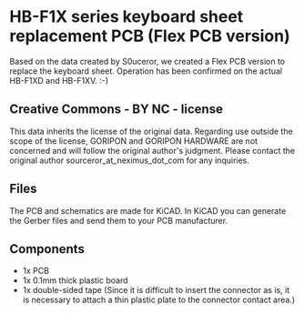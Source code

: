 # HB-F1X series keyboard sheet replacement PCB (Flex PCB version)
Based on the data created by S0uceror, we created a Flex PCB version to replace the keyboard sheet.
Operation has been confirmed on the actual HB-F1XD and HB-F1XV. :-)

## Creative Commons - BY NC - license
This data inherits the license of the original data.
Regarding use outside the scope of the license, GORIPON and GORIPON HARDWARE are not concerned and will follow the original author's judgment.
Please contact the original author sourceror_at_neximus_dot_com for any inquiries.

## Files
The PCB and schematics are made for KiCAD. In KiCAD you can generate the Gerber files and send them to your PCB manufacturer.

## Components
* 1x PCB
* 1x 0.1mm thick plastic board
* 1x double-sided tape
(Since it is difficult to insert the connector as is, it is necessary to attach a thin plastic plate to the connector contact area.)
